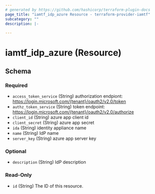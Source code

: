 ```yaml
---
# generated by https://github.com/hashicorp/terraform-plugin-docs
page_title: "iamtf_idp_azure Resource - terraform-provider-iamtf"
subcategory: ""
description: |-
  
---
```


# iamtf_idp_azure (Resource)





<!-- schema generated by tfplugindocs -->
## Schema

### Required

- `access_token_service` (String) authorization endpiont: https://login.microsoft.com/{tenant}/oauth2/v2.0/token
- `authz_token_service` (String) token endpoint: https://login.microsoft.com/{tenant}/oauth2/v2.0/authorize
- `client_id` (String) azure app client id
- `client_secret` (String) azure app secret
- `ida` (String) identity appliance name
- `name` (String) IdP name
- `server_key` (String) azure app server key

### Optional

- `description` (String) IdP description

### Read-Only

- `id` (String) The ID of this resource.


